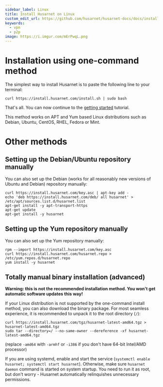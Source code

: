 ```yaml
---
sidebar_label: Linux
title: Install Husarnet on Linux
custom_edit_url: https://github.com/husarnet/husarnet-docs/docs/install-linux
keywords:
  - vpn
  - p2p
image: https://i.imgur.com/mErPwqL.png
---
```


# Installation using one-command method

The simplest way to install Husarnet is to paste the following line to your terminal:

```
curl https://install.husarnet.com/install.sh | sudo bash
```

That's all. You can now continue to the [getting started](/getting-started/) tutorial.

This method works on APT and Yum based Linux distributions such as Debian, Ubuntu, CentOS, RHEL, Fedora or Mint.

# Other methods

## Setting up the Debian/Ubuntu repository manually

You can also set up the Debian (works for all reasonably new versions of Ubuntu and Debian) repository manually:

```
curl https://install.husarnet.com/key.asc | apt-key add -
echo 'deb https://install.husarnet.com/deb/ all husarnet' > /etc/apt/sources.list.d/husarnet.list
apt-get install -y apt-transport-https
apt-get update
apt-get install -y husarnet
```

## Setting up the Yum repository manually

You can also set up the Yum repository manually:

```
rpm --import https://install.husarnet.com/key.asc
curl https://install.husarnet.com/husarnet.repo > /etc/yum.repos.d/husarnet.repo
yum install -y husarnet
```

## Totally manual binary installation (advanced)

**Warning: this is not the recommended installation method. You won't get automatic software updates this way!**

If your Linux distribution is not supported by the one-command install method, you can also download the binary package. For most seamless experience, it is recommended to unpack it to the root directory (`/`):

```
curl https://install.husarnet.com/tgz/husarnet-latest-amd64.tgz > husarnet-latest-amd64.tgz
sudo tar --directory=/ --no-same-owner --dereference -xf husarnet-latest-amd64.tgz
```

(replace `-amd64` with `-armhf` or `-i386` if you don't have 64-bit Intel/AMD processor)

If you are using systemd, enable and start the service (`systemctl enable husarnet; systemctl start husarnet`). Otherwise, make sure `husarnet daemon` command is started on system startup. You need to run it as root, but don't worry - Husarnet automatically relinquishes unnecessary permissions.
